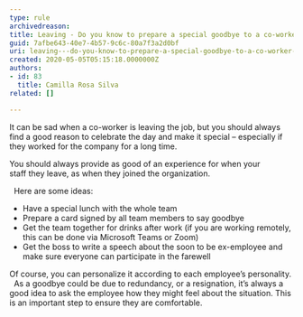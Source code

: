 ```yaml
---
type: rule
archivedreason: 
title: Leaving - Do you know to prepare a special goodbye to a co-worker leaving the company?
guid: 7afbe643-40e7-4b57-9c6c-80a7f3a2d0bf
uri: leaving---do-you-know-to-prepare-a-special-goodbye-to-a-co-worker-leaving-the-company
created: 2020-05-05T05:15:18.0000000Z
authors:
- id: 83
  title: Camilla Rosa Silva
related: []

---
```


It can be sad when a co-worker is leaving the job, but you should always find a good reason to celebrate the day and make it special – especially if they worked for the company for a long time.


You should always provide as good of an experience for when your staff they leave, as when they joined the organization.

 
Here are some ideas:

* Have a special lunch with the whole team
* Prepare a card signed by all team members to say goodbye
* Get the team together for drinks after work (if you are working remotely, this can be done via Microsoft Teams or Zoom)
* Get the boss to write a speech about the soon to be ex-employee and make sure everyone can participate in the farewell

Of course, you can personalize it according to each employee’s personality.
 
As a goodbye could be due to redundancy, or a resignation, it’s always a good idea to ask the employee how they might feel about the situation. This is an important step to ensure they are comfortable. 








<!--endintro-->
